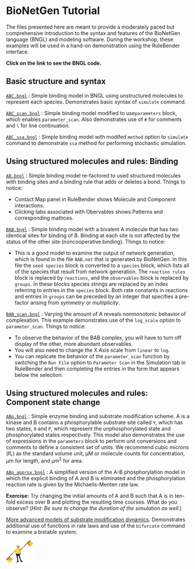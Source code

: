 # BioNetGen Tutorial

The files presented here are meant to provide a moderately paced but comprehensive introduction to the syntax and features of the BioNetGen language (BNGL) and modeling software. During the workshop, these examples will be used in a hand-on demonstration using the RuleBender interface.

**Click on the link to see the BNGL code.**

## Basic structure and syntax
[`ABC.bngl`](ABC/ABC.bngl)
: Simple binding model in BNGL using unstructured molecules to represent each species. Demonstrates basic syntax of `simulate` command.

[`ABC_scan.bngl`](ABC/ABC_scan.bngl)
: Simple binding model modified to use`parameters` block, which enables `parameter_scan`. Also demonstrates use of `#` for comments and `\` for line continuation.

[`ABC_ssa.bngl`](ABC/ABC_ssa.bngl)
: Simple binding model with modifed `method` option to `simulate` command to demonstrate `ssa` method for performing stochastic simulation.

## Using structured molecules and rules: Binding
[`AB.bngl`](AB/AB.bngl)
: Simple binding model re-factored to used structured molecules with binding sites and a binding rule that adds or deletes a bond. Things to notice:
* Contact Map panel in RuleBender shows Molecule and Component interactions.
* Clicking tabs associated with Obervables shows Patterns and corresponding mathces. 

[`BAB.bngl`](BAB/BAB.bngl)
: Simple binding model with a bivalent A molecule that has two identical sites for binding of B. Binding at each site is not affected by the status of the other site (noncooperative binding). Things to notice:
* This is a good model to examine the output of network generation, which is found in the file `BAB.net` that is generated by BioNetGen. In this file the `seed species` block is converted to a `species` block, which lists all of the species that result from network generation. The `reaction rules` block is replaced by `reactions`, and the `observables` block is replaced by `groups`. In these blocks species strings are replaced by an index referring to entries in the `species` block. Both rate constants in reactions and entries in `groups` can be preceded by an integer that specifies a pre-factor arising from *symmetry* or *multiplicity*.

[`BAB_scan.bngl`](BAB/BAB_scan.bngl)
: Varying the amount of A reveals nonmonotonic behavior of complexation. This example demonstrates use of the `log_scale` option to `parameter_scan`. Things to notice:
* To observe the behavior of the BAB complex, you will have to turn off display of the other, more abundant observables.
* You will also need to change the X Axis scale from `linear` to `log`.
* You can replicate the behavior of the `parameter_scan` function by switching the `Run File` option to `Parameter Scan` in the Simulation tab in RuleBender and then completing the entries in the form that appears below the selection.

## Using structured molecules and rules: Component state change

[`ABp.bngl`](ABp/ABp.bngl)
: Simple enzyme binding and substrate modification scheme. A is a kinase and B contains a phosphorylable substrate site called `Y`, which has two states, `0` and `P`, which represent the unphosphorylated state and phosphorylated states respectively. This model also demonstrates the use of expressions in the `parameters` block to perform unit conversions and comments to define a consistent set of units. We recommend cubic microns (fL) as the standard volume unit, µM or molecule counts for concentration, µm for length, and µm<sup>2</sup> for area.

[`ABp_approx.bngl`](ABp/ABp_approx.bngl)
: A simplified version of the A-B phosphorylation model in which the explicit binding of A and B is eliminated and the phosphorylation reaction rate is given by the Michaelis-Menten rate law. 

**Exercise:** Try changing the initial amounts of A and B such that A is in ten-fold excess over B and plotting the resulting time courses. What do you observe? (*Hint: Be sure to change the duration of the simulation as well.*)

[More advanced models of substrate modification dynamics](ABp/AdvancedModels.md). Demonstrates additional use of functions in rate laws and use of the `bifurcate` command to examine a bistable system.

![Flagman](images/Flagman-smaller.gif)
